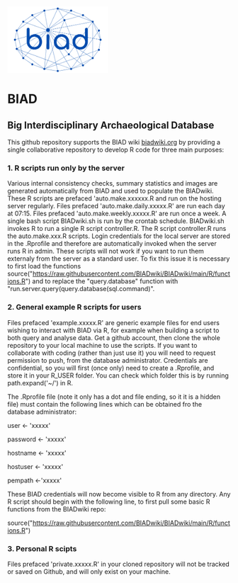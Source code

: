 <a href="http://biadwiki.org/"><img src="tools/logos/BIAD.logo.net.png" alt="BIAD" height="150"/></a>
# BIAD
## Big Interdisciplinary Archaeological Database
This github repository supports the BIAD wiki [biadwiki.org](http://biadwiki.org/) by providing a single collaborative repository to develop R code for three main purposes:

### 1. R scripts run only by the server
Various internal consistency checks, summary statistics and images are generated automatically from BIAD and used to populate the BIADwiki.
These R scripts are prefaced 'auto.make.xxxxxx.R and run on the hosting server regularly. 
Files prefaced 'auto.make.daily.xxxxx.R' are run each day at 07:15.
Files prefaced 'auto.make.weekly.xxxxx.R' are run once a week. 
A single bash script BIADwiki.sh is run by the crontab schedule. 
BIADwiki.sh invokes R to run a single R script controller.R.
The R script controller.R runs the auto.make.xxx.R scripts.
Login credentials for the local server are stored in the .Rprofile and therefore are automatically invoked when the server runs R in admin.
These scripts will not work if you want to run them externaly from the server as a standard user. To fix this issue it is necessary to first load the functions source("https://raw.githubusercontent.com/BIADwiki/BIADwiki/main/R/functions.R") and to replace the "query.database" function with "run.server.query(query.database(sql.command)".

### 2. General example R scripts for users
Files prefaced 'example.xxxxx.R' are generic example files for end users wishing to interact with BIAD via R, for example when building a script to both query and analyse data.
Get a github account, then clone the whole repository to your local machine to use the scripts. If you want to collaborate with coding (rather than just use it) you will need to request permission to push, from the database administrator.
Credentials are confidential, so you will first (once only) need to create a .Rprofile, and store it in your R_USER folder. You can check which folder this is by running path.expand('~/') in R.

The .Rprofile file (note it only has a dot and file ending, so it it is a hidden file) must contain the following lines which can be obtained fro the database administrator:

user <- 'xxxxx'

password <- 'xxxxx'

hostname <- 'xxxxx'

hostuser <- 'xxxxx'

pempath <-'xxxxx'

These BIAD credentials will now become visible to R from any directory. Any R script should begin with the following line, to first pull some basic R functions from the BIADwiki repo:

source("https://raw.githubusercontent.com/BIADwiki/BIADwiki/main/R/functions.R")


### 3. Personal R scipts
Files prefaced 'private.xxxxx.R' in your cloned repository will not be tracked or saved on Github, and will only exist on your machine.







